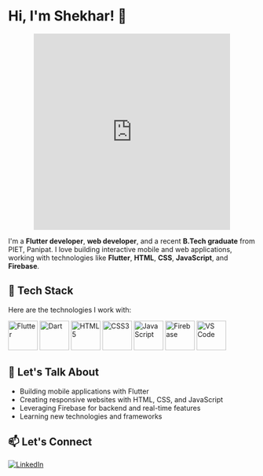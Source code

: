 # Hi, I'm Shekhar! 👋

<div align="center">
  <iframe src="https://lottie.host/25ce6b26-b32f-48f5-b0a6-e6cab10731f6/K7g55e1IkZ.json" width="400" height="400" frameborder="0" allowfullscreen></iframe>
</div>

I'm a **Flutter developer**, **web developer**, and a recent **B.Tech graduate** from PIET, Panipat. I love building interactive mobile and web applications, working with technologies like **Flutter**, **HTML**, **CSS**, **JavaScript**, and **Firebase**.

## 🔧 Tech Stack
Here are the technologies I work with:

<p align="left">
  <img src="https://img.icons8.com/color/80/000000/flutter.png" alt="Flutter" width="60" height="60"/>
  <img src="https://img.icons8.com/color/80/000000/dart.png" alt="Dart" width="60" height="60"/>
  <img src="https://img.icons8.com/color/80/000000/html-5--v1.png" alt="HTML5" width="60" height="60"/>
  <img src="https://img.icons8.com/color/80/000000/css3.png" alt="CSS3" width="60" height="60"/>
  <img src="https://img.icons8.com/color/80/000000/javascript--v1.png" alt="JavaScript" width="60" height="60"/>
  <img src="https://img.icons8.com/color/80/000000/firebase.png" alt="Firebase" width="60" height="60"/>
  <img src="https://img.icons8.com/color/80/000000/visual-studio-code-2019.png" alt="VS Code" width="60" height="60"/>
</p>

## 💬 Let's Talk About
- Building mobile applications with Flutter
- Creating responsive websites with HTML, CSS, and JavaScript
- Leveraging Firebase for backend and real-time features
- Learning new technologies and frameworks

## 📫 Let's Connect
[![LinkedIn](https://img.icons8.com/color/48/000000/linkedin.png)](https://www.linkedin.com/in/shekhar-rana-3899441ab)
